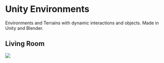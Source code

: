 # Unity Environments
Environments and Terrains with dynamic interactions and objects. Made in Unity and Blender.

## Living Room
<p float="left">
  <img src="LivingRoom/Recordings/LivingRoom_gif.gif" />
</p>
